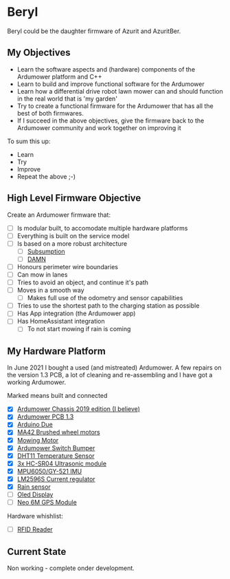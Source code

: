 # Beryl

Beryl could be the daughter firmware of Azurit and AzuritBer.

## My Objectives
- Learn the software aspects and (hardware) components of the Ardumower platform and C++
- Learn to build and improve functional software for the Ardumower
- Learn how a differential drive robot lawn mower can and should function in the real world that is 'my garden'
- Try to create a functional firmware for the Ardumower that has all the best of both firmwares.
- If I succeed in the above objectives, give the firmware back to the Ardumower community and work together on improving it

To sum this up:
- Learn
- Try
- Improve
- Repeat the above ;-)

## High Level Firmware Objective

Create an Ardumower firmware that:
- [ ] Is modular built, to accomodate multiple hardware platforms
- [ ] Everything is built on the service model
- [ ] Is based on a more robust architecture
  - [ ] [Subsumption](https://en.wikipedia.org/wiki/Subsumption_architecture)
  - [ ] [DAMN](https://en.wikipedia.org/wiki/Distributed_architecture_for_mobile_navigation)
- [ ] Honours perimeter wire boundaries
- [ ] Can mow in lanes
- [ ] Tries to avoid an object, and continue it's path
- [ ] Moves in a smooth way
  - [ ] Makes full use of the odometry and sensor capabilities
- [ ] Tries to use the shortest path to the charging station as possible
- [ ] Has App integration (the Ardumower app)
- [ ] Has HomeAssistant integration
  - [ ] To not start mowing if rain is coming

## My Hardware Platform
In June 2021 I bought a used (and mistreated) Ardumower.
A few repairs on the version 1.3 PCB, a lot of cleaning and re-assembling and I have got a working Ardumower.

Marked means built and connected

- [X] [Ardumower Chassis 2019 edition (I believe)](https://www.marotronics.de/Ardumower-Chassis-Umruest-Set-auf-das-Model-2021-mit-Bumper)
- [x] [Ardumower PCB 1.3](https://www.marotronics.de/Ardumower-Mainboard-13-Der-Konfigurator-fuer-Deinen-Rasenroboter)
- [x] [Arduino Due](https://www.marotronics.de/DUE-Entwicklungsboard-R3-32-Bit-ARM-Cortex-M3-Arduino-Kompatibel)
- [x] [MA42 Brushed wheel motors](https://www.marotronics.de/MA42-DC-Planeten-Getriebemotor-24-Volt-mit-HallIC-30-33-RPM-8mm-Welle-ab-2-Stueck-Staffelpreis)
- [x] [Mowing Motor](https://www.marotronics.de/Maehscheiben-Set-mit-Motor-und-Spanner-fuer-den-Selbstbau-Rasenroboter)
- [x] [Ardumower Switch Bumper](https://www.marotronics.de/ArduMower-Bumper-Nachruest-Kit)
- [x] [DHT11 Temperature Sensor](https://www.marotronics.de/DHT11-Digitaler-Temperatursensor-und-Feuchtigkeitssensor-fuer-Arduino)
- [x] [3x HC-SR04 Ultrasonic module](https://www.marotronics.de/HC-SR04-Ultraschallsensor-Ultrasonic-Ranging-Module)
- [x] [MPU6050/GY-521 IMU](https://www.marotronics.de/3-Achsen-Gy-521-Gyroskop-Accelerometer-MPU-6050-Raspberry-Pi-Arduino)
- [x] [LM2596S Current regulator](https://www.marotronics.de/DC-DC-Spannungsregler-LM2596S-Step-Down-Regler-einstellbar)
- [x] [Rain sensor](https://www.marotronics.de/Regensensor-Modul-YL-38-fuer-Arduino-Raspberry-PI-Regentropfen-Sensor-Naessesensor)
- [ ] [Oled Display](https://www.marotronics.de/096-OLED-Display-Blau-Gelb-I2C-SPI-128x64-SSD1106-fuer-Arduino-Raspberry-Pi)
- [ ] [Neo 6M GPS Module](https://www.marotronics.de/NEO-6M-GPS-Modul-GY-GPS6MV2-NEO-6M-Flight-Controller-zb-fuer-Arduino)

Hardware whishlist:
- [ ] [RFID Reader](https://www.marotronics.de/RFID-Kit-RC522-Mifare-Transponder-Modul-Writer-Reader-fuer-Arduino-Raspberry-1356Mhz)

## Current State

Non working - complete onder development.